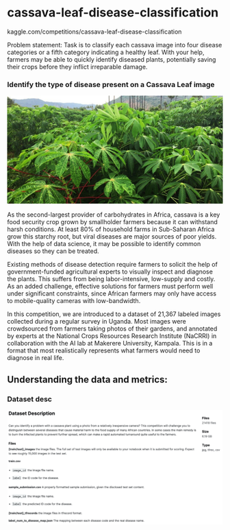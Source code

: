 # cassava-leaf-disease-classification 

kaggle.com/competitions/cassava-leaf-disease-classification

Problem statement: Task is to classify each cassava image into four disease categories or a fifth category indicating a healthy leaf. With your help, farmers may be able to quickly identify diseased plants, potentially saving their crops before they inflict irreparable damage.

### Identify the type of disease present on a Cassava Leaf image
<picture>
 <source media="(prefers-color-scheme: dark)" srcset="imgs/cassava-leaf.jpeg">
 <source media="(prefers-color-scheme: light)" srcset="imgs/cassava-leaf.jpeg">
 <img alt="Cassava-leaf" src="imgs/cassava-leaf.jpeg">
</picture>

As the second-largest provider of carbohydrates in Africa, cassava is a key food security crop grown by smallholder farmers because it can withstand harsh conditions. At least 80% of household farms in Sub-Saharan Africa grow this starchy root, but viral diseases are major sources of poor yields. With the help of data science, it may be possible to identify common diseases so they can be treated.

Existing methods of disease detection require farmers to solicit the help of government-funded agricultural experts to visually inspect and diagnose the plants. This suffers from being labor-intensive, low-supply and costly. As an added challenge, effective solutions for farmers must perform well under significant constraints, since African farmers may only have access to mobile-quality cameras with low-bandwidth.

In this competition, we are introduced to a dataset of 21,367 labeled images collected during a regular survey in Uganda. Most images were crowdsourced from farmers taking photos of their gardens, and annotated by experts at the National Crops Resources Research Institute (NaCRRI) in collaboration with the AI lab at Makerere University, Kampala. This is in a format that most realistically represents what farmers would need to diagnose in real life.



## Understanding the data and metrics: 

### Dataset desc
<picture>
 <source media="(prefers-color-scheme: dark)" srcset="imgs/dataset-desc.png">
 <source media="(prefers-color-scheme: light)" srcset="imgs/dataset-desc.png">
 <img alt="Cassava-leaf" src="imgs/dataset-desc.png">
</picture>